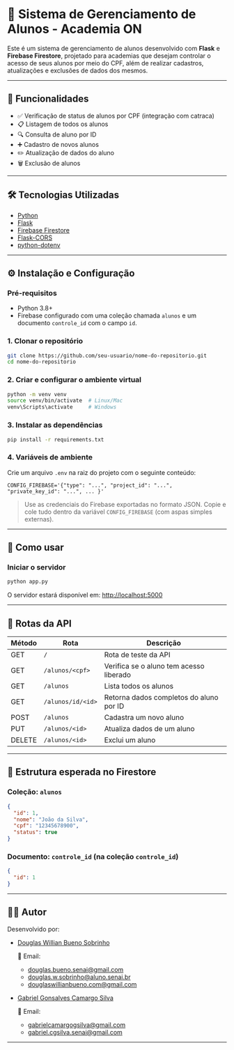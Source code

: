 # 💪 Sistema de Gerenciamento de Alunos - Academia ON

Este é um sistema de gerenciamento de alunos desenvolvido com **Flask** e **Firebase Firestore**, projetado para academias que desejam controlar o acesso de seus alunos por meio do CPF, além de realizar cadastros, atualizações e exclusões de dados dos mesmos.

---

## 🚀 Funcionalidades

- ✅ Verificação de status de alunos por CPF (integração com catraca)
- 📋 Listagem de todos os alunos
- 🔍 Consulta de aluno por ID
- ➕ Cadastro de novos alunos
- ✏️ Atualização de dados do aluno
- 🗑️ Exclusão de alunos

---

## 🛠️ Tecnologias Utilizadas

- [Python](https://www.python.org/)
- [Flask](https://flask.palletsprojects.com/)
- [Firebase Firestore](https://firebase.google.com/products/firestore)
- [Flask-CORS](https://flask-cors.readthedocs.io/)
- [python-dotenv](https://pypi.org/project/python-dotenv/)

---

## ⚙️ Instalação e Configuração

### Pré-requisitos

- Python 3.8+
- Firebase configurado com uma coleção chamada `alunos` e um documento `controle_id` com o campo `id`.

### 1. Clonar o repositório

```bash
git clone https://github.com/seu-usuario/nome-do-repositorio.git
cd nome-do-repositorio
```

### 2. Criar e configurar o ambiente virtual

```bash
python -m venv venv
source venv/bin/activate  # Linux/Mac
venv\Scripts\activate     # Windows
```

### 3. Instalar as dependências

```bash
pip install -r requirements.txt
```

### 4. Variáveis de ambiente

Crie um arquivo `.env` na raiz do projeto com o seguinte conteúdo:

```
CONFIG_FIREBASE='{"type": "...", "project_id": "...", "private_key_id": "...", ... }'
```

> Use as credenciais do Firebase exportadas no formato JSON. Copie e cole tudo dentro da variável `CONFIG_FIREBASE` (com aspas simples externas).

---

## 🧪 Como usar

### Iniciar o servidor

```bash
python app.py
```

O servidor estará disponível em: [http://localhost:5000](http://localhost:5000)

---

## 📡 Rotas da API

| Método | Rota                      | Descrição                                  |
|--------|---------------------------|--------------------------------------------|
| GET    | `/`                       | Rota de teste da API                       |
| GET    | `/alunos/<cpf>`           | Verifica se o aluno tem acesso liberado    |
| GET    | `/alunos`                 | Lista todos os alunos                      |
| GET    | `/alunos/id/<id>`         | Retorna dados completos do aluno por ID    |
| POST   | `/alunos`                 | Cadastra um novo aluno                     |
| PUT    | `/alunos/<id>`            | Atualiza dados de um aluno                 |
| DELETE | `/alunos/<id>`            | Exclui um aluno                            |

---

## 📂 Estrutura esperada no Firestore

### Coleção: `alunos`
```json
{
  "id": 1,
  "nome": "João da Silva",
  "cpf": "12345678900",
  "status": true
}
```

### Documento: `controle_id` (na coleção `controle_id`)
```json
{
  "id": 1
}
```

---

## 🧑‍💻 Autor

Desenvolvido por: 
- [Douglas Willian Bueno Sobrinho](https://github.com/DouglasBueno11)
  
  📧 Email: 
    - douglas.bueno.senai@gmail.com
    - douglas.w.sobrinho@aluno.senai.br
    - douglaswillianbueno.com@gmail.com

- [Gabriel Gonsalves Camargo Silva](https://github.com/gabrielcamargogsilva)
  
  📧 Email: 
    - gabrielcamargogsilva@gmail.com
    - gabriel.cgsilva.senai@gmail.com

---